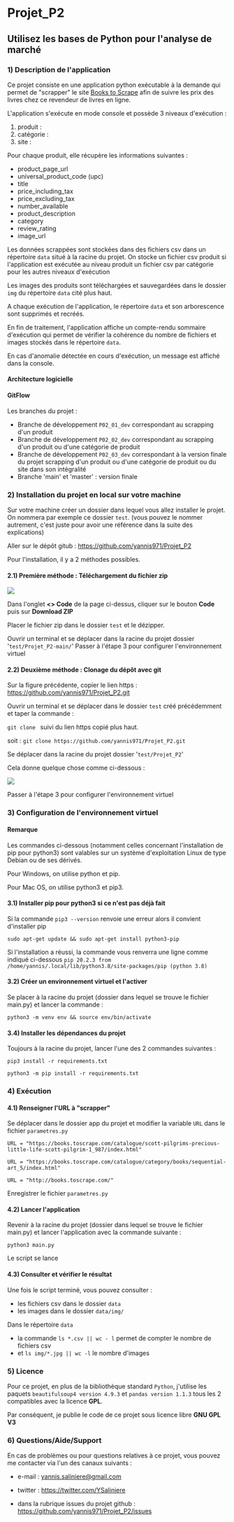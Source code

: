# Projet_P2
## Utilisez les bases de Python pour l'analyse de marché

### 1) Description de l'application

Ce projet consiste en une application python exécutable à la demande qui permet de "scrapper" le site <a href="http://books.toscrape.com/">Books to Scrape</a> afin de suivre les prix des livres chez ce revendeur de livres en ligne.

L'application s'exécute en mode console et possède 3 niveaux d'exécution :
1. produit :
2. catégorie :
3. site :

Pour chaque produit, elle récupère les informations suivantes :

* product_page_url
* universal_product_code (upc)
* title
* price_including_tax
* price_excluding_tax
* number_available
* product_description
* category
* review_rating
* image_url


Les données scrappées sont stockées dans des fichiers csv dans un répertoire `data` situé à la racine du projet. On stocke
un fichier csv produit si l'application est exécutée au niveau produit
un fichier csv par catégorie pour les autres niveaux d'exécution

Les images des produits sont téléchargées et sauvegardées dans le dossier `img` du répertoire `data` cité plus haut.

A chaque exécution de l'application, le répertoire `data` et son arborescence sont supprimés et recréés.

En fin de traitement, l'application affiche un compte-rendu sommaire d'exécution qui permet de vérifier la cohérence du nombre de fichiers et images stockés dans le répertoire `data`.

En cas d'anomalie détectée en cours d'exécution, un message est affiché dans la console.  

#### Architecture logicielle

#### GitFlow

Les branches du projet :

* Branche de développement `P02_01_dev` correspondant au scrapping d'un produit
* Branche de développement `P02_02_dev` correspondant au scrapping d'un produit ou d'une catégorie de produit
* Branche de développement `P02_03_dev` correspondant à la version finale du projet scrapping d'un produit ou d'une catégorie de produit ou du site dans son intégralité
* Branche 'main' et 'master' : version finale



### 2) Installation du projet en local sur votre machine

Sur votre machine créer un dossier dans lequel vous allez installer le projet.
On nommera par exemple ce dossier `test`. (vous pouvez le nommer autrement, c'est juste pour avoir une référence dans la suite des explications)

Aller sur le dépôt gitub : https://github.com/yannis971/Projet_P2

Pour l'installation, il y a 2 méthodes possibles.

#### 2.1) Première méthode : Téléchargement du fichier zip

![](images/p2_img_01.png)

Dans l'onglet **<> Code** de la page ci-dessus, cliquer sur le bouton **Code** puis sur **Download ZIP**

Placer le fichier zip dans le dossier `test` et le dézipper.

Ouvrir un terminal et se déplacer dans la racine du projet dossier '`test/Projet_P2-main/`'
Passer à l'étape 3 pour configurer l'environnement virtuel

#### 2.2) Deuxième méthode : Clonage du dépôt avec git

Sur la figure précédente, copier le lien https : https://github.com/yannis971/Projet_P2.git

Ouvrir un terminal et se déplacer dans le dossier `test` créé précédemment et taper la commande :

`git clone ` suivi du lien https copié plus haut.

soit : `git clone https://github.com/yannis971/Projet_P2.git`

Se déplacer dans la racine du projet dossier '`test/Projet_P2`'

Cela donne quelque chose comme ci-dessous :

![](images/p2_img_02.png)

Passer à l'étape 3 pour configurer l'environnement virtuel

### 3) Configuration de l'environnement virtuel

#### Remarque

Les commandes ci-dessous (notamment celles concernant l'installation de pip pour python3) sont valables sur un système d'exploitation Linux de type Debian ou de ses dérivés.

Pour Windows, on utilise python et pip.

Pour Mac OS, on utilise python3 et pip3.

#### 3.1) Installer pip pour python3 si ce n'est pas déjà fait

Si la commande `pip3 --version` renvoie une erreur alors il convient d'installer pip

`sudo apt-get update && sudo apt-get install python3-pip`

Si l'installation a réussi, la commande vous renverra une ligne comme indiqué ci-dessous
`pip 20.2.3 from /home/yannis/.local/lib/python3.8/site-packages/pip (python 3.8)`

#### 3.2) Créer un environnement virtuel et l'activer

Se placer à la racine du projet (dossier dans lequel se trouve le fichier main.py) et lancer la commande :

`python3 -m venv env && source env/bin/activate`


#### 3.4) Installer les dépendances du projet

Toujours à la racine du projet, lancer l'une des 2 commandes suivantes :

`pip3 install -r requirements.txt`

`python3 -m pip install -r requirements.txt`

### 4) Exécution

#### 4.1) Renseigner l'URL à "scrapper"

Se déplacer dans le dossier app du projet et modifier la variable `URL` dans le fichier `parametres.py`

`URL = "https://books.toscrape.com/catalogue/scott-pilgrims-precious-little-life-scott-pilgrim-1_987/index.html"`

`URL = "https://books.toscrape.com/catalogue/category/books/sequential-art_5/index.html"`


`URL = "http://books.toscrape.com/"`


Enregistrer le fichier `parametres.py`

#### 4.2) Lancer l'application

Revenir à la racine du projet (dossier dans lequel se trouve le fichier main.py) et lancer l'application avec la commande suivante :

`python3 main.py`

Le script se lance

#### 4.3) Consulter et vérifier le résultat

Une fois le script terminé, vous pouvez consulter :
* les fichiers csv dans le dossier `data`
* les images dans le dossier `data/img/`

Dans le répertoire `data`
* la commande `ls *.csv || wc - l` permet de compter le nombre de fichiers csv
* et `ls img/*.jpg || wc -l` le nombre d'images

### 5) Licence

Pour ce projet, en plus de la bibliothèque standard `Python`, j'utilise les paquets `beautifulsoup4 version 4.9.3` et `pandas version 1.1.3` tous les 2 compatibles avec la licence **GPL**.

Par conséquent, je publie le code de ce projet sous licence libre **GNU GPL V3**

### 6) Questions/Aide/Support

En cas de problèmes ou pour questions relatives à ce projet, vous pouvez me contacter via l'un des canaux suivants :

* e-mail : yannis.saliniere@gmail.com

* twitter : https://twitter.com/YSaliniere

* dans la rubrique issues du projet github : https://github.com/yannis971/Projet_P2/issues
